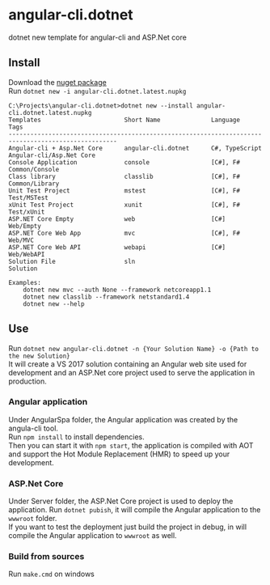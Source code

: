# angular-cli.dotnet
dotnet new template for angular-cli and ASP.Net core 
## Install
Download the [nuget package](https://github.com/aguacongas/angular-cli.dotnet/raw/master/angular-cli.dotnet.latest.nupkg)  
Run `dotnet new -i angular-cli.dotnet.latest.nupkg`
```
C:\Projects\angular-cli.dotnet>dotnet new --install angular-cli.dotnet.latest.nupkg
Templates                       Short Name              Language            Tags
----------------------------------------------------------------------------------------------------
Angular-cli + Asp.Net Core      angular-cli.dotnet      C#, TypeScript      Angular-cli/Asp.Net Core
Console Application             console                 [C#], F#            Common/Console
Class library                   classlib                [C#], F#            Common/Library
Unit Test Project               mstest                  [C#], F#            Test/MSTest
xUnit Test Project              xunit                   [C#], F#            Test/xUnit
ASP.NET Core Empty              web                     [C#]                Web/Empty
ASP.NET Core Web App            mvc                     [C#], F#            Web/MVC
ASP.NET Core Web API            webapi                  [C#]                Web/WebAPI
Solution File                   sln                                         Solution

Examples:
    dotnet new mvc --auth None --framework netcoreapp1.1
    dotnet new classlib --framework netstandard1.4
    dotnet new --help
```
## Use
Run `dotnet new angular-cli.dotnet -n {Your Solution Name} -o {Path to the new Solution}`  
It will create a VS 2017 solution containing an Angular web site used for development and an ASP.Net core project used to serve the application in production.  
### Angular application
Under AngularSpa folder, the Angular application was created by the angula-cli tool.  
Run `npm install` to install dependencies.  
Then you can start it with `npm start`, the application is compiled with AOT and support the Hot Module Replacement (HMR) to speed up your development.   
### ASP.Net Core
Under Server folder, the ASP.Net Core project is used to deploy the application.
Run `dotnet pubish`, it will compile the Angular application to the `wwwroot` folder.  
If you want to test the deployment just build the project in debug, in will compile the Angular application to `wwwroot` as well.  
### Build from sources  
Run `make.cmd` on windows
